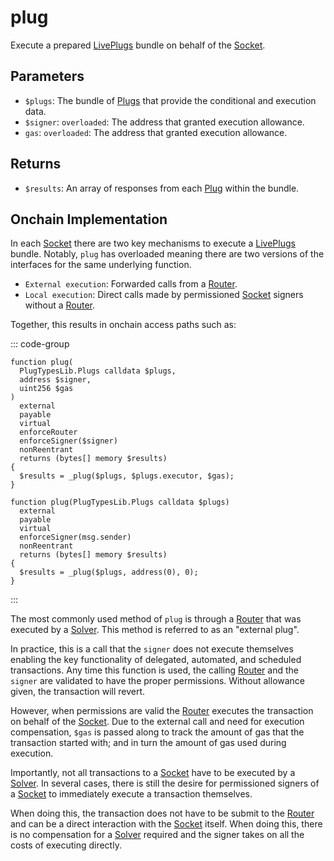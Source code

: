 # plug

Execute a prepared [LivePlugs](/generated/base-types/LivePlugs) bundle on behalf of the [Socket](/core/sockets).

## Parameters

- `$plugs`: The bundle of [Plugs](/generated/base-types/Plugs) that provide the conditional and execution data.
- `$signer`: `overloaded`: The address that granted execution allowance.
- `gas`: `overloaded`: The address that granted execution allowance.

## Returns

- `$results`: An array of responses from each [Plug](/generated/base-types/Plug) within the bundle.

## Onchain Implementation

In each [Socket](/core/sockets) there are two key mechanisms to execute a [LivePlugs](/generated/base-types/LivePlugs) bundle. Notably, `plug` has overloaded meaning there are two versions of the interfaces for the same underlying function.

- `External execution`: Forwarded calls from a [Router](/core/routers).
- `Local execution`: Direct calls made by permissioned [Socket](/core/sockets) signers without a [Router](/core/routers).

Together, this results in onchain access paths such as:

::: code-group

```solidity [plug (external)]
function plug(
  PlugTypesLib.Plugs calldata $plugs,
  address $signer,
  uint256 $gas
)
  external
  payable
  virtual
  enforceRouter
  enforceSigner($signer)
  nonReentrant
  returns (bytes[] memory $results)
{
  $results = _plug($plugs, $plugs.executor, $gas);
}
```

```solidity [plug (local)]
function plug(PlugTypesLib.Plugs calldata $plugs)
  external
  payable
  virtual
  enforceSigner(msg.sender)
  nonReentrant
  returns (bytes[] memory $results)
{
  $results = _plug($plugs, address(0), 0);
}
```

:::

The most commonly used method of `plug` is through a [Router](/core/routers) that was executed by a [Solver](/core/solvers). This method is referred to as an "external plug".

In practice, this is a call that the `signer` does not execute themselves enabling the key functionality of delegated, automated, and scheduled transactions. Any time this function is used, the calling [Router](/core/routers) and the `signer` are validated to have the proper permissions. Without allowance given, the transaction will revert.

However, when permissions are valid the [Router](/core/routers) executes the transaction on behalf of the [Socket](/core/sockets). Due to the external call and need for execution compensation, `$gas` is passed along to track the amount of gas that the transaction started with; and in turn the amount of gas used during execution.

Importantly, not all transactions to a [Socket](/core/sockets) have to be executed by a [Solver](/core/solvers). In several cases, there is still the desire for permissioned signers of a [Socket](/core/sockets) to immediately execute a transaction themselves.

When doing this, the transaction does not have to be submit to the [Router](/core/routers) and can be a direct interaction with the [Socket](/core/sockets) itself. When doing this, there is no compensation for a [Solver](/core/solver) required and the signer takes on all the costs of executing directly.
